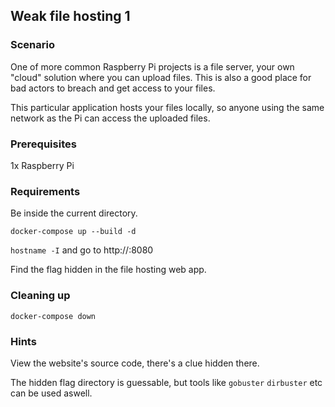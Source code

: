 ## Weak file hosting 1

### Scenario

One of more common Raspberry Pi projects is a file server, your own "cloud" solution where you can upload files. This is also a good place for bad actors to breach and get access to your files.

This particular application hosts your files locally, so anyone using the same network as the Pi can access the uploaded files.

### Prerequisites

1x Raspberry Pi

### Requirements 

Be inside the current directory.

`docker-compose up --build -d`

`hostname -I` and go to http://<ip-address>:8080

Find the flag hidden in the file hosting web app.


### Cleaning up

`docker-compose down`


### **Hints**

View the website's source code, there's a clue hidden there.

The hidden flag directory is guessable, but tools like `gobuster` `dirbuster` etc can be used aswell.

